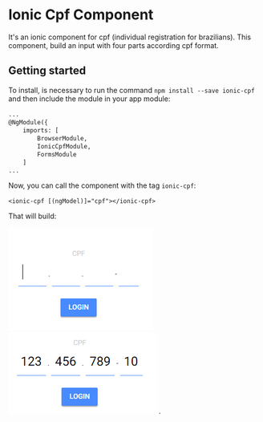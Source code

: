 # Ionic Cpf Component
It's an ionic component for cpf (individual registration for brazilians). This component, build an input with four parts according cpf format.

## Getting started
To install, is necessary to run the command `npm install --save ionic-cpf` and then include the module in your app module:
	
	...
	@NgModule({
    	imports: [
    		BrowserModule,
    		IonicCpfModule,
    		FormsModule
    	]
	...

Now, you can call the component with the tag `ionic-cpf`:

	<ionic-cpf [(ngModel)]="cpf"></ionic-cpf>
	
That will build:

![Screen 01](https://raw.githubusercontent.com/marcelorafaelfeil/ionic-cpf/developer/example/assets/cpf-example-01.png)
![Screen 02](https://raw.githubusercontent.com/marcelorafaelfeil/ionic-cpf/developer/example/assets/cpf-example-02.png)
.

